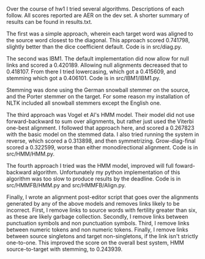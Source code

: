 Over the course of hw1 I tried several algorithms. Descriptions of each follow. All scores reported are AER on the dev set. A shorter summary of results can be found in results.txt.

The first was a simple approach, wherein each target word was aligned to the source word closest to the diagonal. This approach scored 0.741798, slightly better than the dice coefficient default. Code is in src/diag.py.

The second was IBM1. The default implementation did now allow for null links and scored a 0.420189. Allowing null alignments decreased that to 0.418107. From there I tried lowercasing, which got a 0.415609, and stemming which got a 0.406101. Code is in src/IBM1/IBM1.py.

Stemming was done using the German snowball stemmer on the source, and the Porter stemmer on the target. For some reason my installation of NLTK included all snowball stemmers except the English one.

The third approach was Vogel et Al's HMM model. Their model did not use forward-backward to sum over alignments, but rather just used the Viterbi one-best alignment. I followed that approach here, and scored a 0.267823 with the basic model on the stemmed data. I also tried running the system in reverse, which scored a 0.313898, and then symmetrizing. Grow-diag-final scored a 0.322599, worse than either monodirectional alignment. Code is in src/HMM/HMM.py.

The fourth approach I tried was the HMM model, improved will full foward-backward algorithm. Unfortunately my python implementation of this algorithm was too slow to produce results by the deadline. Code is in src/HMMFB/HMM.py and src/HMMFB/Align.py.

Finally, I wrote an alignment post-editor script that goes over the alignments generated by any of the above models and removes links likely to be incorrect. First, I remove links to source words with fertility greater than six, as these are likely garbage collection. Secondly, I remove links between punctuation symbols and non punctuation symbols. Third, I remove links between numeric tokens and non numeric tokens. Finally, I remove links between source singletons and target non-singletons, if the link isn't strictly one-to-one. This improved the score on the overall best system, HMM source-to-target with stemming, to 0.243939.
